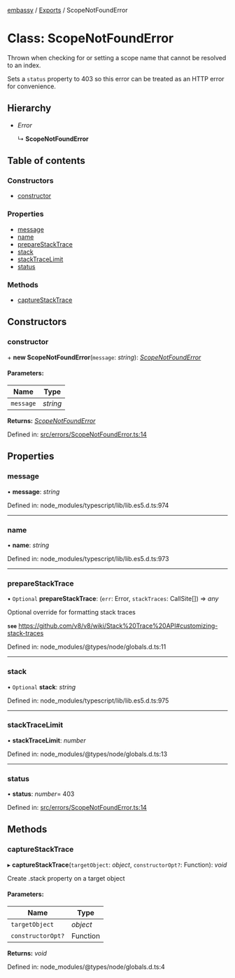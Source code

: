 [embassy](../README.md) / [Exports](../modules.md) / ScopeNotFoundError

# Class: ScopeNotFoundError

Thrown when checking for or setting a scope name that cannot be resolved to
an index.

Sets a `status` property to 403 so this error can be treated as an HTTP error
for convenience.

## Hierarchy

* *Error*

  ↳ **ScopeNotFoundError**

## Table of contents

### Constructors

- [constructor](scopenotfounderror.md#constructor)

### Properties

- [message](scopenotfounderror.md#message)
- [name](scopenotfounderror.md#name)
- [prepareStackTrace](scopenotfounderror.md#preparestacktrace)
- [stack](scopenotfounderror.md#stack)
- [stackTraceLimit](scopenotfounderror.md#stacktracelimit)
- [status](scopenotfounderror.md#status)

### Methods

- [captureStackTrace](scopenotfounderror.md#capturestacktrace)

## Constructors

### constructor

\+ **new ScopeNotFoundError**(`message`: *string*): [*ScopeNotFoundError*](scopenotfounderror.md)

#### Parameters:

Name | Type |
------ | ------ |
`message` | *string* |

**Returns:** [*ScopeNotFoundError*](scopenotfounderror.md)

Defined in: [src/errors/ScopeNotFoundError.ts:14](https://github.com/TomFrost/Embassy/blob/8146991/src/errors/ScopeNotFoundError.ts#L14)

## Properties

### message

• **message**: *string*

Defined in: node_modules/typescript/lib/lib.es5.d.ts:974

___

### name

• **name**: *string*

Defined in: node_modules/typescript/lib/lib.es5.d.ts:973

___

### prepareStackTrace

• `Optional` **prepareStackTrace**: (`err`: Error, `stackTraces`: CallSite[]) => *any*

Optional override for formatting stack traces

**`see`** https://github.com/v8/v8/wiki/Stack%20Trace%20API#customizing-stack-traces

Defined in: node_modules/@types/node/globals.d.ts:11

___

### stack

• `Optional` **stack**: *string*

Defined in: node_modules/typescript/lib/lib.es5.d.ts:975

___

### stackTraceLimit

• **stackTraceLimit**: *number*

Defined in: node_modules/@types/node/globals.d.ts:13

___

### status

• **status**: *number*= 403

Defined in: [src/errors/ScopeNotFoundError.ts:14](https://github.com/TomFrost/Embassy/blob/8146991/src/errors/ScopeNotFoundError.ts#L14)

## Methods

### captureStackTrace

▸ **captureStackTrace**(`targetObject`: *object*, `constructorOpt?`: Function): *void*

Create .stack property on a target object

#### Parameters:

Name | Type |
------ | ------ |
`targetObject` | *object* |
`constructorOpt?` | Function |

**Returns:** *void*

Defined in: node_modules/@types/node/globals.d.ts:4
